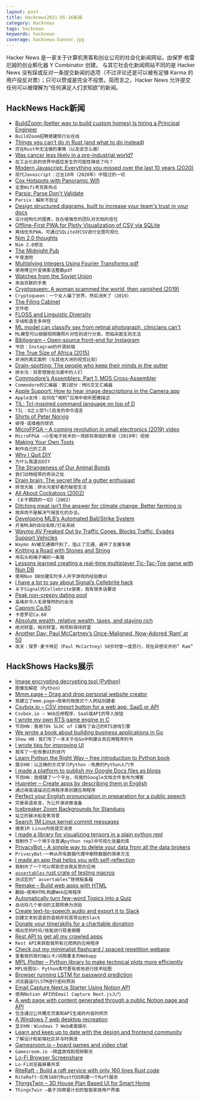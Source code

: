 ```yaml
---
layout: post
title: Hacknews2021-05-16新闻
category: Hacknews
tags: hacknews
keywords: hacknews
coverage: hacknews-banner.jpg
---
```


Hacker News 是一家关于计算机黑客和创业公司的社会化新闻网站，由保罗·格雷厄姆的创业孵化器 Y Combinator 创建。
与其它社会化新闻网站不同的是 Hacker News 没有踩或反对一条提交新闻的选项（不过评论还是可以被有足够 Karma 的用户投反对票）；只可以赞或是完全不投票。简而言之，Hacker News 允许提交任何可以被理解为“任何满足人们求知欲”的新闻。

## HackNews Hack新闻


- [BuildZoom (better way to build custom homes) Is hiring a Principal Engineer](https://jobs.lever.co/buildzoom)
- `BuildZoom招聘使建筑行业在线`
- [Things you can’t do in Rust (and what to do instead)](https://blog.logrocket.com/what-you-cant-do-in-rust-and-what-to-do-instead/)
- `您在Rust中无法做的事情（以及该怎么做）`
- [Was cancer less likely in a pre-industrial world?](https://www.nationalgeographic.com/history/article/cancer-less-likely-preindustrial-world)
- `在工业化前的世界中癌症发生的可能性降低了吗？`
- [Modern Javascript: Everything you missed over the last 10 years (2020)](https://turriate.com/articles/modern-javascript-everything-you-missed-over-10-years)
- `现代Javascript：过去10年（2020年）中错过的一切`
- [Cox Hotspots with Panoramic Wifi](https://www.cox.com/residential/support/cox-hotspots-with-panoramic-wifi.html)
- `全景Wifi考克斯热点`
- [Parsix: Parse Don't Validate](https://github.com/parsix/parsix)
- `Parsix：解析不验证`
- [Design structured diagrams, built to increase your team's trust in your docs](https://icepanel.io/)
- `设计结构化的图表，旨在增强您的团队对文档的信任`
- [Offline-First PWA for Plotly Visualization of CSV via SQLite](https://github.com/lana-k/sqliteviz)
- `离线优先PWA，可通过SQLite对CSV进行全图可视化`
- [Nim 2.0 thoughts](https://forum.nim-lang.org/t/7983)
- `Nim 2.0想法`
- [The Midnight Pub](https://midnight.pub/)
- `午夜酒吧`
- [Multiplying Integers Using Fourier Transforms pdf](http://www.cs.rug.nl/~ando/pdfs/Ando_Emerencia_multiplying_huge_integers_using_fourier_transforms_paper.pdf)
- `使用傅立叶变换乘法整数pdf`
- [Watches from the Soviet Union](https://www.rbth.com/longreads/soviet-watches/)
- `来自苏联的手表`
- [Cryptoqueen: A woman scammed the world, then vanished (2019)](https://www.bbc.com/news/stories-50435014)
- `Cryptoqueen：一个女人骗了世界，然后消失了（2019）`
- [The Filing Cabinet](https://placesjournal.org/article/the-filing-cabinet-and-20th-century-information-infrastructure/?cn-reloaded=1)
- `文件柜`
- [FLOSS and Linguistic Diversity](https://www.paulox.net/2021/05/12/floss-and-linguistic-diversity/)
- `牙线和语言多样性`
- [ML model can classify sex from retinal photograph, clinicians can't](https://rdcu.be/ckFPK)
- `ML模型可以根据视网膜照片对性别进行分类，而临床医生则无法`
- [Bibliogram – Open-source front-end for Instagram](https://bibliogram.art)
- `书目：Instagram的开源前端`
- [The True Size of Africa (2015)](http://kai.sub.blue/en/africa.html)
- `非洲的真实面积（与其他大洲的视觉比较）`
- [Drain-spotting: The people who keep their minds in the gutter](https://www.bbc.co.uk/news/uk-england-london-56281464)
- `排水沟：将思想放在沟渠中的人们`
- [Commodore’s Assemblers: Part 1: MOS Cross-Assembler](https://www.pagetable.com/?p=1520)
- `Commodore的汇编器：第1部分：MOS交叉汇编器`
- [Apple Support: How to hear image descriptions in the Camera app](https://www.loopinsight.com/2021/05/13/apple-support-how-to-hear-image-descriptions-in-the-camera-app/)
- `Apple支持：如何在“相机”应用中收听图像描述`
- [TIL: Tcl-inspired command language on top of D](https://til-lang.github.io/til/)
- `TIL：D之上受Tcl启发的命令语言`
- [Shirts of Peter Norvig](http://charlesbroskoski.com/_/view.php?id=shirts-of-peter-norvig)
- `彼得·诺维格的球衣`
- [MicroFPGA – A coming revolution in small electronics (2019) video](https://www.youtube.com/watch?v=ME_e06ApxJA)
- `MicroFPGA –小型电子技术的一场即将来临的革命（2019年）视频`
- [Making Your Own Tools](https://futureofcoding.org/episodes/044)
- `制作自己的工具`
- [Why I Quit DIY](https://schoolofdecorating.com/2014/06/why-i-quit-diy/)
- `为什么我退出DIY`
- [The Strangeness of Our Animal Bonds](https://www.newyorker.com/science/elements/the-strangeness-of-our-animal-bonds)
- `我们动物纽带的奇异之处`
- [Drain brain: The secret life of a gutter enthusiast](https://www.bbc.com/news/uk-england-london-56281464)
- `排泄大脑：排水沟爱好者的秘密生活`
- [All About Cockatoos (2002)](http://www.mytoos.com/main.shtml)
- `《关于鹦鹉的一切》（2002）`
- [Ditching meat isn’t the answer for climate change. Better farming is](https://www.washingtonpost.com/outlook/ditching-meat-isnt-the-answer-for-climate-change-better-farming-is/2021/05/14/86001c36-b426-11eb-ab43-bebddc5a0f65_story.html)
- `放弃肉不是解决气候变化的办法。`
- [Developing MLB’s Automated Ball/Strike System](https://technology.mlblogs.com/developing-mlbs-automated-ball-strike-system-abs-d4f499deff31)
- `开发MLB的自动击球/打击系统`
- [Waymo AV Freaked Out by Traffic Cones, Blocks Traffic, Evades Support Vehicles](https://jalopnik.com/watch-a-waymo-av-get-freaked-out-by-traffic-cones-bloc-1846897182)
- `Waymo AV被交通锥吓到了，阻止了交通，避开了支援车辆`
- [Knitting a Road with Stones and String](https://www.economist.com/science-and-technology/2021/05/08/knitting-a-road-with-stones-and-string)
- `用石头和绳子编织一条路`
- [Lessons learned creating a real-time multiplayer Tic-Tac-Toe game with Nun DB](https://www.linkedin.com/pulse/lessons-learned-creating-real-time-multiplayer-game-nun-k%25C3%25B6hler/)
- `使用Nun DB创建实时多人井字游戏的经验教训`
- [I have a lot to say about Signal’s Cellebrite hack](https://cyberlaw.stanford.edu/blog/2021/05/i-have-lot-say-about-signal%E2%80%99s-cellebrite-hack)
- `关于Signal的Cellebrite骇客，我有很多话要说`
- [Peak non-creepy dating pool](https://flowingdata.com/projects/2018/dating-pool/)
- `高峰非令人毛骨悚然的约会池`
- [Caproni Ca.60](https://en.wikipedia.org/wiki/Caproni_Ca.60)
- `卡普罗尼Ca.60`
- [Absolute wealth, relative wealth, taxes, and staying rich](https://summation.net/2021/05/07/absolute-wealth-relative-wealth-taxes-and-staying-rich/)
- `绝对财富，相对财富，税项和保持财富`
- [Another Day: Paul McCartney’s Once-Maligned, Now-Adored ‘Ram’ at 50](https://www.theringer.com/music/2021/5/14/22435675/paul-mccartney-ram-50th-anniversary-legacy)
- `改天：保罗·麦卡特尼（Paul McCartney）50岁时曾一度恶行，现在异想天开的“ Ram”`


## HackShows Hacks展示

- [ Image encrypting decrypting tool (Python)](https://github.com/s3nh/img-cryptor)
- `图像加解密（Python）`
- [ Mmm.page – Drag and drop personal website creator](https://build.mmm.page)
- `我建立了mmm.page→简单的拖放式个人网站创建者`
- [ Csvbox.io – CSV import button for a web app, SaaS or API](https://csvbox.io)
- `Csvbox.io – Web应用程序，SaaS或API的导入按钮`
- [ I wrote my own RTS game engine in C](https://github.com/eduard-permyakov/permafrost-engine)
- `节目HN：我用70k SLOC of C编写了自己的RTS游戏引擎`
- [ We wrote a book about building business applications in Go](https://threedots.tech/go-with-the-domain/)
- `Show HN：我们写了一本关于在Go中构建业务应用程序的书`
- [ I wrote tips for improving UI](https://fifty.user-interface.io/)
- `我写了一些改善UI的技巧`
- [ Learn Python the Right Way – free introduction to Python book](https://learnpythontherightway.com)
- `展示HN：以正确的方式学习Python –免费的Python入门书`
- [ I made a platform to publish my Google Docs files as blogs](https://hexo.press)
- `节目HN：我搭建了一个平台，将我的Google文档文件发布为博客`
- [ Hupreter – Create apps by describing them in English](item?id=27142897)
- `通过用英语描述应用程序来创建应用程序`
- [ Perfect your English pronunciation in preparation for a public speech](https://recognizedpronunciation.com)
- `完善英语发音，为公开演讲做准备`
- [ Icebreaker Zoom Backgrounds for Standups](https://www.bored.social/icebreaker-zoom-backgrounds)
- `站立的破冰船变焦背景`
- [ Search 1M Linux kernel commit messages](https://linux-commits-search.typesense.org/)
- `搜索1M Linux内核提交消息`
- [ I made a library for visualizing tensors in a plain python repl](https://github.com/shawwn/sparkvis)
- `我制作了一个用于在普通python repl中可视化张量的库`
- [ PrivacyBot - A simple way to delete your data from all the data brokers](https://privacybot.io/)
- `PrivacyBot-一种从所有数据代理中删除数据的简单方法`
- [ I made an app that helps you with self-reflection](item?id=27146742)
- `我制作了一个可以帮助您自我反思的应用`
- [ `assertables` rust crate of testing macros](https://github.com/sixarm/assertables-rust-crate)
- `测试宏的“ assertables”铁锈板条箱`
- [ Remake – Build web apps with HTML](https://remaketheweb.com/)
- `翻拍–使用HTML构建Web应用程序`
- [ Automatically turn few-word Topics into a Quiz](https://www.revision.ai/quiz?v)
- `自动将几个单词的主题转换为测验`
- [ Create text-to-speech audio and export it to Slack](https://docs.api.audio/docs/create-an-audio-message-and-share-it-on-slack)
- `创建文本到语音的音频并将其导出到Slack`
- [ Donate your time/skills for a charitable donation](https://onehumanrace.io)
- `捐出您的时间/技能进行慈善捐赠`
- [ Rest API to get all my crawled apps](https://ideasfilter.com/?page=api)
- `Rest API来获取我所有已爬网的应用程序`
- [ Check out my minimalist flashcard / spaced repetition webapp](https://memordo.com/m/123)
- `查看我的简约抽认卡/间隔重复的Webapp`
- [ MPL Plotter – Python library to make technical plots more efficiently](https://github.com/antonlopezr/mpl_plotter)
- `MPL绘图仪– Python库可更有效地进行技术绘图`
- [ Browser running LSTM for password prediction](https://www.qwertycards.com/passwords/passwords.html)
- `浏览器运行LSTM进行密码预测`
- [ Email Capture Next.js Starter Using Notion API](https://github.com/btahir/notion-capture)
- `使用Notion API的Email Capture Next.js入门`
- [ A web page with content generated through a public Notion page and API](https://series.slice.so/playground)
- `包含通过公共概念页面和API生成的内容的网页`
- [ A Windows 7 web desktop recreation](https://desk.glitchy.website)
- `显示HN：Windows 7 Web桌面娱乐`
- [ Learn and keep up to date with the design and frontend community](https://getmabel.app/)
- `了解设计和前端社区并与时俱进`
- [ Gamesroom.io – board games and video chat](https://gamesroom.io)
- `Gamesroom.io –棋盘游戏和视频聊天`
- [ Lo-Fi Browser Screenshare](https://comebrowsewithme.com:8002/login?token=token2&ran=123trh)
- `Lo-Fi浏览器屏幕共享`
- [ RiteRaft - Build a raft service with only 160 lines Rust code](https://github.com/ritedb/riteraft)
- `RiteRaft-仅用160行Rust代码构建一个Raft服务`
- [ ThingsTwin – 3D House Plan Based UI for Smart Home](http://thingstwin.com/)
- `ThingsTwin –基于3D房屋计划的智能家居用户界面`

